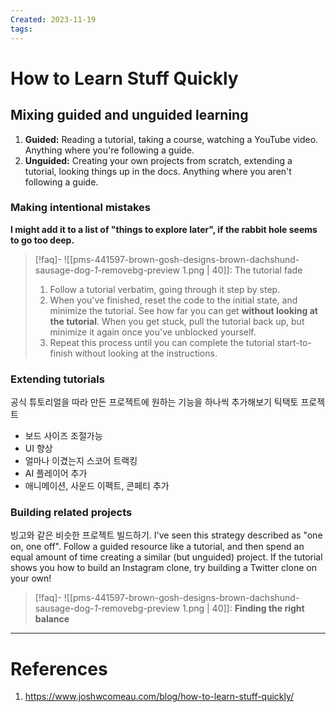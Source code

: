 ```yaml
---
Created: 2023-11-19
tags:
---
```

# How to Learn Stuff Quickly
## Mixing guided and unguided learning
1. **Guided:** Reading a tutorial, taking a course, watching a YouTube video. Anything where you're following a guide.
2. **Unguided:** Creating your own projects from scratch, extending a tutorial, looking things up in the docs. Anything where you aren't following a guide.
### Making intentional mistakes
**I might add it to a list of "things to explore later", if the rabbit hole seems to go too deep.**

> [!faq]- ![[pms-441597-brown-gosh-designs-brown-dachshund-sausage-dog-_1_-removebg-preview 1.png | 40]]: The tutorial fade
> 1. Follow a tutorial verbatim, going through it step by step.
> 2. When you've finished, reset the code to the initial state, and minimize the tutorial. See how far you can get **without looking at the tutorial**. When you get stuck, pull the tutorial back up, but minimize it again once you've unblocked yourself.
> 3. Repeat this process until you can complete the tutorial start-to-finish without looking at the instructions.
### Extending tutorials
공식 튜토리얼을 따라 만든 프로젝트에 원하는 기능을 하나씩 추가해보기
틱택토 프로젝트
- 보드 사이즈 조절가능
- UI 향상
- 얼마나 이겼는지 스코어 트랙킹
- AI 플레이어 추가
- 애니메이션, 사운드 이펙트, 콘페티 추가 
### Building related projects
빙고와 같은 비슷한 프로젝트 빌드하기. 
I've seen this strategy described as "one on, one off". Follow a guided resource like a tutorial, and then spend an equal amount of time creating a similar (but unguided) project. If the tutorial shows you how to build an Instagram clone, try building a Twitter clone on your own!

> [!faq]- ![[pms-441597-brown-gosh-designs-brown-dachshund-sausage-dog-_1_-removebg-preview 1.png | 40]]: **Finding the right balance**
> 

---
# References
1. https://www.joshwcomeau.com/blog/how-to-learn-stuff-quickly/